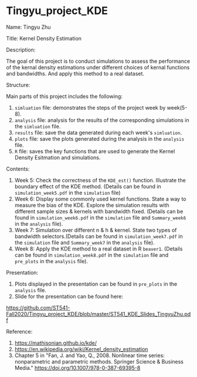 
# Tingyu_project_KDE

<!-- badges: start -->
<!-- badges: end -->

Name: Tingyu Zhu

Title: Kernel Density Estimation

Description:

The goal of this project is to conduct simulations to assess the performance of the kernal density estimations under different choices of kernal functions and bandwidths. And apply this method to a real dataset.


Structure:

Main parts of this project includes the following:
1. `simluation` file: demonstrates the steps of the project week by week(5-8). 
2. `analysis` file: analysis for the results of the corresponding simulations in the `simluation` file. 
3. `results` file: save the data generated during each week's `simluation`.
4. `plots` file: save the plots generated during the analysis in the `analysis` file.
5. `R` file: saves the key functions that are used to generate the Kernel Density Esitmation and simulations.

Contents:
1. Week 5: Check the correctness of the `KDE_est()` function. Illustrate the boundary effect of the KDE method. (Details can be found in `simulation_week5.pdf` in the `simulation` file)
2. Week 6: Display some commonly used kernel functions. State a way to measure the bias of the KDE. Explore the simulation results with different sample sizes & kernels with bandwidth fixed. (Details can be found in `simulation_week6.pdf` in the `simulation` file and `Summary_week6` in the `analysis` file).
3. Week 7: Simulation over different n & h & kernel. State two types of bandwidth selectors.(Details can be found in `simulation_week7.pdf` in the `simulation` file and `Summary_week7` in the `analysis` file).
4. Week 8: Apply the KDE method to a real dataset in R `beaver1`. (Details can be found in `simulation_week8.pdf` in the `simulation` file and `pre_plots` in the `analysis` file).

Presentation: 
1. Plots displayed in the presentation can be found in `pre_plots` in the `analysis` file.
2. Slide for the presentation can be found here:

https://github.com/ST541-Fall2020/Tingyu_project_KDE/blob/master/ST541_KDE_Slides_TingyuZhu.pdf


Reference:
1. https://mathisonian.github.io/kde/
2. https://en.wikipedia.org/wiki/Kernel_density_estimation
3. Chapter 5 in "Fan, J. and Yao, Q., 2008. Nonlinear time series: nonparametric and parametric methods. Springer Science & Business Media." https://doi.org/10.1007/978-0-387-69395-8
